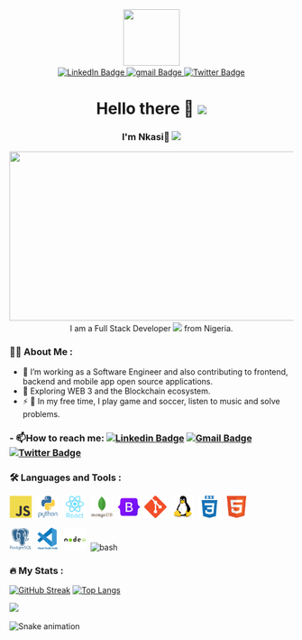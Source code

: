<div id="header" align="center">
  <img src="https://media.giphy.com/media/M9gbBd9nbDrOTu1Mqx/giphy.gif" width="100", height="100"/>
</div>

<div id="badges" align="center">
  <a href="linkedin.com/in/emmanuelnkasi">
    <img src="https://img.shields.io/badge/LinkedIn-blue?style=for-the-badge&logo=linkedin&logoColor=white" alt="LinkedIn Badge"/>
  </a>
  <a href="emmanuelnkasi@gmail.com">
    <img src="https://img.shields.io/badge/gmail-red?style=for-the-badge&logo=gmail&logoColor=white" alt="gmail Badge"/>
  </a>
  <a href="https://twitter.com/nkasijr">
    <img src="https://img.shields.io/badge/Twitter-blue?style=for-the-badge&logo=twitter&logoColor=white" alt="Twitter Badge"/>
  </a>
</div>
<h1 align="center">
  Hello there 👋
  <img src="https://media.giphy.com/media/hvRJCLFzcasrR4ia7z/giphy.gif" width="30px"/>
</h1>

<h3 align="center">
I'm Nkasi💞️ <img src="https://media.giphy.com/media/WUlplcMpOCEmTGBtBW/giphy.gif" width="30">
</h3>


<!---
Nkasi-e/Nkasi-e is a ✨ special ✨ repository because its `README.md` (this file) appears on your GitHub profile.
You can click the Preview link to take a look at your changes.
--->

<div align="center">
  <img src="https://media.giphy.com/media/dWesBcTLavkZuG35MI/giphy.gif" width="600" height="300"/>
</div>

<div align="center">
 I am a Full Stack Developer <img src="https://media.giphy.com/media/WUlplcMpOCEmTGBtBW/giphy.gif" width="30"> from Nigeria.
</div>

### :man_technologist: About Me :

 - :telescope: I’m working as a Software Engineer and also contributing to frontend, backend and mobile app open source applications.
 - :seedling: Exploring WEB 3 and the Blockchain ecosystem.
- :zap: 💞️ In my free time, I play game and soccer, listen to music and solve problems.

### - :mailbox:How to reach me: [![Linkedin Badge](https://img.shields.io/badge/-Linkedin-blue?style=flat&logo=Linkedin&logoColor=white)](linkedin.com/in/emmanuelnkasi) [![Gmail Badge](https://img.shields.io/badge/-Gmail-red?style=flat&logo=Gmail&logoColor=white)](emmanuelnkasi@gmail.com) [![Twitter Badge](https://img.shields.io/badge/-Twitter-blue?style=flat&logo=Twitter&logoColor=white)](https://twitter.com/nkasijr)

### :hammer_and_wrench: Languages and Tools :
<div>
  <img src="https://github.com/devicons/devicon/blob/master/icons/javascript/javascript-original.svg" title="JavaScript" alt="JavaScript" width="40" height="40"/>&nbsp;
  <img src="https://github.com/devicons/devicon/blob/master/icons/python/python-original-wordmark.svg" title="python" alt="python" width="40" height="40"/>&nbsp;
  <img src="https://github.com/devicons/devicon/blob/master/icons/react/react-original-wordmark.svg" title="React" alt="React" width="40" height="40"/>&nbsp;
  <img src="https://github.com/devicons/devicon/blob/master/icons/mongodb/mongodb-original-wordmark.svg" title="mongodb" alt="mongodb" width="40" height="40"/>&nbsp;
  <img src="https://github.com/devicons/devicon/blob/master/icons/bootstrap/bootstrap-original.svg" title="bootstrap" alt="bootstrap" width="40" height="40"/>&nbsp;
  <img src="https://github.com/devicons/devicon/blob/master/icons/git/git-original.svg" title="git" alt="git" width="40" height="40"/>&nbsp;
  <img src="https://github.com/devicons/devicon/blob/master/icons/linux/linux-original.svg" title="linux" alt="linux" width="40" height="40"/>&nbsp;
  <img src="https://github.com/devicons/devicon/blob/master/icons/css3/css3-plain-wordmark.svg"  title="CSS3" alt="CSS" width="40" height="40"/>&nbsp;
  <img src="https://github.com/devicons/devicon/blob/master/icons/html5/html5-original.svg" title="HTML5" alt="HTML" width="40" height="40"/>&nbsp;

  <img src="https://github.com/devicons/devicon/blob/master/icons/postgresql/postgresql-plain-wordmark.svg" title="postgresql" alt="Firebase" width="40" height="40"/>&nbsp;
  <img src="https://github.com/devicons/devicon/blob/master/icons/vscode/vscode-original-wordmark.svg" title="vscode"  alt="vscode" width="40" height="40"/>&nbsp;
  <img src="https://github.com/devicons/devicon/blob/master/icons/nodejs/nodejs-original-wordmark.svg" title="NodeJS" alt="NodeJS" width="40" height="40"/>&nbsp;
<img src="https://cdn.jsdelivr.net/gh/devicons/devicon/icons/bash/bash-original.svg" alt="bash" width="40" height="40"/>
   

</div>

### :fire: My Stats :
[![GitHub Streak](http://github-readme-streak-stats.herokuapp.com?user=nkasi-e&theme=dark&background=000000)](https://git.io/streak-stats)
[![Top Langs](https://github-readme-stats.vercel.app/api/top-langs/?username=nkasi-e&layout=compact&theme=vision-friendly-dark)](https://github.com/anuraghazra/github-readme-stats)

<img src="https://github-readme-stats.vercel.app/api?username=nkasi-e&show_icons=true&theme=dark&background=000000" width="600">

![Snake animation](https://github.com/thepiyushmalhotra/thepiyushmalhotra/blob/output/github-contribution-grid-snake.svg)
